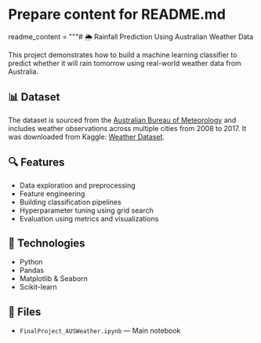 # Prepare content for README.md
readme_content = """# 🌦️ Rainfall Prediction Using Australian Weather Data

This project demonstrates how to build a machine learning classifier to predict whether it will rain tomorrow using real-world weather data from Australia.

## 📊 Dataset

The dataset is sourced from the [Australian Bureau of Meteorology](http://www.bom.gov.au/climate/dwo/) and includes weather observations across multiple cities from 2008 to 2017. It was downloaded from Kaggle: [Weather Dataset](https://www.kaggle.com/datasets/jsphyg/weather-dataset-rattle-package).

## 🔍 Features

- Data exploration and preprocessing
- Feature engineering
- Building classification pipelines
- Hyperparameter tuning using grid search
- Evaluation using metrics and visualizations

## 🧰 Technologies

- Python
- Pandas
- Matplotlib & Seaborn
- Scikit-learn

## 📁 Files

- `FinalProject_AUSWeather.ipynb` — Main notebook
